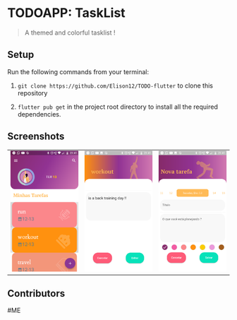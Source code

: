 # TODOAPP: TaskList

> A themed and colorful tasklist ! <br />

## Setup

Run the following commands from your terminal:

1) `git clone https://github.com/Elison12/TODO-flutter` to clone this repository 

2) `flutter pub get` in the project root directory to install all the required dependencies.


## Screenshots

<table width="100%">
  <tbody>
    <tr>
      <td width="1%"><img src="https://github.com/Elison12/TODO-flutter/blob/1fc6226334eed3e4971bbfe8530fb3bc8644ae2e/Screenshot_20221213-214140.png"/></td>
      <td width="1%"><img src="https://github.com/Elison12/TODO-flutter/blob/1fc6226334eed3e4971bbfe8530fb3bc8644ae2e/Screenshot_20221213-214143.png"/></td>
       <td width="1%"><img src="https://github.com/Elison12/TODO-flutter/blob/1fc6226334eed3e4971bbfe8530fb3bc8644ae2e/Screenshot_20221213-214148.png"/></td>
    </tr>
  </tbody>
</table>


## Contributors
#ME
